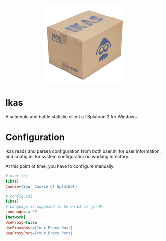 <p align="center">
  <img src="/source/img/Ikas-256.png">
</p>

# Ikas

A schedule and battle statistic client of Splatoon 2 for Windows.

# Configuration

Ikas reads and parses configuration from both user.ini for user information, and config.ini for system configuration in working directory.

At this point of time, you have to configure manually.

```ini
# user.ini
[Ikas]
Cookie={Your Cookie of SplatNet}
```

```ini
# config.ini
[Ikas]
# Language is supposed to be en-US or ja-JP.
Language=ja-JP
[Network]
UseProxy=false
UseProxyHost={Your Proxy Host}
UseProxyPort={Your Proxy Port}

```


